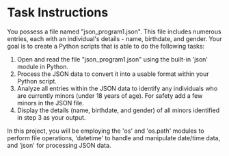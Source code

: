 # Task Instructions
You possess a file named "json_program1.json". This file includes numerous entries, each with an individual's details - name, birthdate, and gender. 
Your goal is to create a Python scripts that is able to do the following tasks:

1. Open and read the file "json_program1.json" using the built-in 'json' module in Python.
2. Process the JSON data to convert it into a usable format within your Python script.
3. Analyze all entries within the JSON data to identify any individuals who are currently minors (under 18 years of age). For safety add a few minors in the JSON file.
4. Display the details (name, birthdate, and gender) of all minors identified in step 3 as your output.

In this project, you will be employing the 'os' and 'os.path' modules to perform file operations, 'datetime' to handle and manipulate date/time data, and 'json' for processing JSON data.
